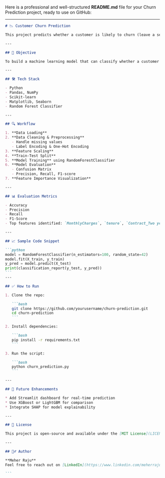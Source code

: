 Here is a professional and well-structured **README.md** file for your Churn Prediction project, ready to use on GitHub:

---

````markdown
# 📉 Customer Churn Prediction

This project predicts whether a customer is likely to churn (leave a service) based on historical customer data. It uses the Telco Customer Churn dataset and applies machine learning techniques to build an accurate and explainable model.

---

## 🧠 Objective

To build a machine learning model that can classify whether a customer will churn based on various features like tenure, contract type, monthly charges, and services subscribed.

---

## 🛠️ Tech Stack

- Python
- Pandas, NumPy
- Scikit-learn
- Matplotlib, Seaborn
- Random Forest Classifier

---

## 🔍 Workflow

1. **Data Loading**
2. **Data Cleaning & Preprocessing**
   - Handle missing values
   - Label Encoding & One-Hot Encoding
3. **Feature Scaling**
4. **Train-Test Split**
5. **Model Training** using RandomForestClassifier
6. **Model Evaluation**
   - Confusion Matrix
   - Precision, Recall, F1-score
7. **Feature Importance Visualization**

---

## 📊 Evaluation Metrics

- Accuracy
- Precision
- Recall
- F1-Score
- Top features identified: `MonthlyCharges`, `tenure`, `Contract_Two year`, etc.

---

## 📈 Sample Code Snippet

```python
model = RandomForestClassifier(n_estimators=100, random_state=42)
model.fit(X_train, y_train)
y_pred = model.predict(X_test)
print(classification_report(y_test, y_pred))
```
---

## ✅ How to Run

1. Clone the repo:

   ```bash
   git clone https://github.com/yourusername/churn-prediction.git
   cd churn-prediction
   ```

2. Install dependencies:

   ```bash
   pip install -r requirements.txt
   ```

3. Run the script:

   ```bash
   python churn_prediction.py
   ```

---

## 📌 Future Enhancements

* Add Streamlit dashboard for real-time prediction
* Use XGBoost or LightGBM for comparison
* Integrate SHAP for model explainability

---

## 📜 License

This project is open-source and available under the [MIT License](LICENSE).

---

## 🙋‍♂️ Author

**Meher Raju**
Feel free to reach out on [LinkedIn](https://www.linkedin.com/meherraju) for feedback or collaborations.

```

